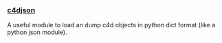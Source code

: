 ### [c4djson](https://github.com/iplai/c4djson)
A useful module to load an dump c4d objects in python dict format (like a python json module).
